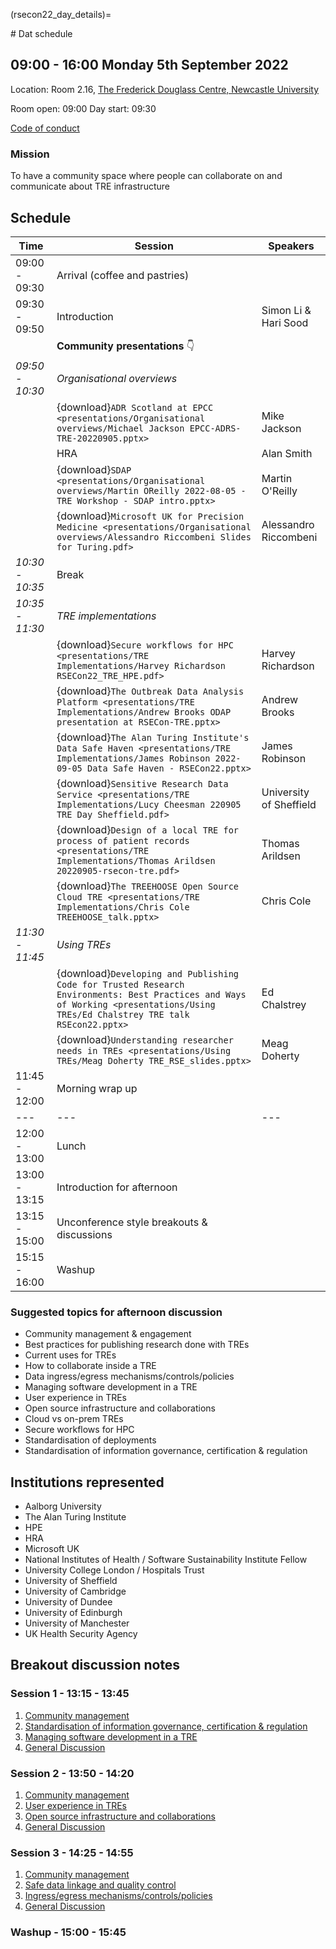 (rsecon22_day_details)=

# Dat schedule

## 09:00 - 16:00 Monday 5th September 2022

Location: Room 2.16, [The Frederick Douglass Centre, Newcastle University](https://www.google.com/maps/place/The+Frederick+Douglass+Centre,+Newcastle+University/@54.972949,-1.625321,18z/data=!4m5!3m4!1s0x0:0x7ad7e5d4033f0a66!8m2!3d54.9731445!4d-1.625024?hl=en-GB&shorturl=1)

Room open: 09:00
Day start: 09:30

[Code of conduct](https://society-rse.org/about/policies/code-of-conduct/)

### Mission

To have a community space where people can collaborate on and communicate about TRE infrastructure

## Schedule

| Time            | Session                                                                                                                                                                         | Speakers                |
| --------------- | ------------------------------------------------------------------------------------------------------------------------------------------------------------------------------- | ----------------------- |
| 09:00 - 09:30   | Arrival (coffee and pastries)                                                                                                                                                   |
| 09:30 - 09:50   | Introduction                                                                                                                                                                    | Simon Li & Hari Sood    |
|                 | **Community presentations** :point_down:                                                                                                                                        |
| _09:50 - 10:30_ | _Organisational overviews_                                                                                                                                                      |
|                 | {download}`ADR Scotland at EPCC <presentations/Organisational overviews/Michael Jackson EPCC-ADRS-TRE-20220905.pptx>`                                                           | Mike Jackson            |
|                 | HRA                                                                                                                                                                             | Alan Smith              |
|                 | {download}`SDAP <presentations/Organisational overviews/Martin OReilly 2022-08-05 - TRE Workshop - SDAP intro.pptx>`                                                            | Martin O'Reilly         |
|                 | {download}`Microsoft UK for Precision Medicine <presentations/Organisational overviews/Alessandro Riccombeni Slides for Turing.pdf>`                                            | Alessandro Riccombeni   |
| _10:30 - 10:35_ | Break                                                                                                                                                                           |
| _10:35 - 11:30_ | _TRE implementations_                                                                                                                                                           |
|                 | {download}`Secure workflows for HPC <presentations/TRE Implementations/Harvey Richardson RSECon22_TRE_HPE.pdf>`                                                                 | Harvey Richardson       |
|                 | {download}`The Outbreak Data Analysis Platform <presentations/TRE Implementations/Andrew Brooks ODAP presentation at RSECon-TRE.pptx>`                                          | Andrew Brooks           |
|                 | {download}`The Alan Turing Institute's Data Safe Haven <presentations/TRE Implementations/James Robinson 2022-09-05 Data Safe Haven - RSECon22.pptx>`                           | James Robinson          |
|                 | {download}`Sensitive Research Data Service <presentations/TRE Implementations/Lucy Cheesman 220905 TRE Day Sheffield.pdf>`                                                      | University of Sheffield |
|                 | {download}`Design of a local TRE for process of patient records <presentations/TRE Implementations/Thomas Arildsen 20220905-rsecon-tre.pdf>`                                    | Thomas Arildsen         |
|                 | {download}`The TREEHOOSE Open Source Cloud TRE <presentations/TRE Implementations/Chris Cole TREEHOOSE_talk.pptx>`                                                              | Chris Cole              |
| _11:30 - 11:45_ | _Using TREs_                                                                                                                                                                    |
|                 | {download}`Developing and Publishing Code for Trusted Research Environments: Best Practices and Ways of Working <presentations/Using TREs/Ed Chalstrey TRE talk RSEcon22.pptx>` | Ed Chalstrey            |
|                 | {download}`Understanding researcher needs in TREs <presentations/Using TREs/Meag Doherty TRE_RSE_slides.pptx>`                                                                  | Meag Doherty            |
| 11:45 - 12:00   | Morning wrap up                                                                                                                                                                 |
| ---             | ---                                                                                                                                                                             | ---                     |
| 12:00 - 13:00   | Lunch                                                                                                                                                                           |
| 13:00 - 13:15   | Introduction for afternoon                                                                                                                                                      |
| 13:15 - 15:00   | Unconference style breakouts & discussions                                                                                                                                      |
| 15:15 - 16:00   | Washup                                                                                                                                                                          |

### Suggested topics for afternoon discussion

- Community management & engagement
- Best practices for publishing research done with TREs
- Current uses for TREs
- How to collaborate inside a TRE
- Data ingress/egress mechanisms/controls/policies
- Managing software development in a TRE
- User experience in TREs
- Open source infrastructure and collaborations
- Cloud vs on-prem TREs
- Secure workflows for HPC
- Standardisation of deployments
- Standardisation of information governance, certification & regulation

## Institutions represented

- Aalborg University
- The Alan Turing Institute
- HPE
- HRA
- Microsoft UK
- National Institutes of Health / Software Sustainability Institute Fellow
- University College London / Hospitals Trust
- University of Sheffield
- University of Cambridge
- University of Dundee
- University of Edinburgh
- University of Manchester
- UK Health Security Agency

## Breakout discussion notes

### Session 1 - 13:15 - 13:45

1. [Community management](community-management)
2. [Standardisation of information governance, certification & regulation](standardisation-governance)
3. [Managing software development in a TRE](software-development)
4. [General Discussion](general)

### Session 2 - 13:50 - 14:20

1. [Community management](community-management)
2. [User experience in TREs](user-experience)
3. [Open source infrastructure and collaborations](opensource-infrastructure)
4. [General Discussion](general)

### Session 3 - 14:25 - 14:55

1. [Community management](community-management)
2. [Safe data linkage and quality control](data-linkage)
3. [Ingress/egress mechanisms/controls/policies](ingress-egress)
4. [General Discussion](general)

### Washup - 15:00 - 15:45
